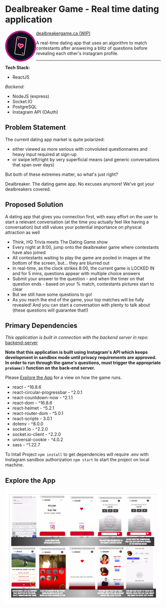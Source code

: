 # Dealbreaker Game - Real time dating application
<div>
  <img align="left" width="100" height="100" src="https://github.com/jo-wood/dealbreakergame-client/blob/jo-repo/src/images/favicon.png">

  [dealbreakergame.ca (WIP)](www.dealbreakergame.ca)

  A real-time dating app that uses an algorithm to match contestants after answering a blitz of questions before revealing each other's instagram profile.
</div>

---

**Tech Stack:**

* ReactJS

*Backend:*

* NodeJS (express)
* Socket.IO
* PostgreSQL
* Instagram API (OAuth)



## Problem Statement

The current dating app market is quite polarized:

* either viewed as more serious with convoluted questionnaires and heavy input required at sign-up
* or swipe left/right by very superficial means (and generic conversations that span over days)

But both of these extremes matter, so what's just right?

Dealbreaker. The dating game app.
No excuses anymore! We've got your dealbreakers covered.

## Proposed Solution

A dating app that gives you connection first, with easy effort on the user to start a relevant conversation (at the time you actually feel like having a conversation) but still values your potential importance on physical attraction as well

* Think, HQ Trivia meets The Dating Game show
* Every night at 8:00, jump onto the dealbreaker game where contestants have also joined
* All contestants waiting to play the game are pooled in images at the bottom of the screen, but... they are blurred out
* In real-time, as the clock strikes 8:00, the current game is LOCKED IN and for 5 mins, questions appear with multiple choice answers
* Submit your answer to the question - and when the timer on that question ends - based on your % match, contestants pictures start to clear
* But we still have some questions to go!
* As you reach the end of the game, your top matches will be fully revealed! And you can start a conversation with plenty to talk about (these questions will guarantee that!)

## Primary Dependencies

*This application is built in connection with the backend server in repo:* [backend-server](https://github.com/jo-wood/dealbreakergame-backend)

**Note that this application is built using Instagram's API which keeps development in sandbox mode until privacy requirements are approved. In order to run through the game's questions, must trigger the appropriate `preGame()` function on the back-end server.**

Please [Explore the App](#explore-the-app) for a view on how the game runs.

* react - ^16.8.6
* react-circular-progressbar - ^2.0.1
* react-countdown-now - ^2.1.1
* react-dom - ^16.8.6
* react-helmet - ^5.2.1
* react-router-dom - ^5.0.1
* react-scripts - 3.0.1
* dotenv - ^8.0.0
* socket.io - ^2.2.0
* socket.io-client - ^2.2.0
* universal-cookie - ^4.0.2
* sass - ^1.22.7

To Intall Project
`npm install` to get dependencies
will require .env with Instagram sandbox authorization
`npm start` to start the project on local machine.

## Explore the App

<p align="center">
    <img src="https://github.com/jo-wood/dealbreakergame-client/blob/jo-repo/docs/dealbreakergame.png">
</p>
